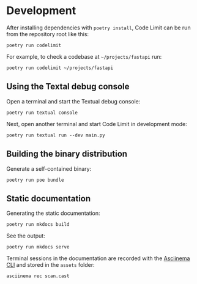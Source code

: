 # Development

After installing dependencies with `poetry install`, Code Limit can be run from the
repository root like this:

```shell
poetry run codelimit
```

For example, to check a codebase at `~/projects/fastapi` run:

```shell
poetry run codelimit ~/projects/fastapi
```

## Using the Textal debug console

Open a terminal and start the Textual debug console:

```shell
poetry run textual console
```

Next, open another terminal and start Code Limit in development mode:

```shell
poetry run textual run --dev main.py
```

## Building the binary distribution

Generate a self-contained binary:

```shell
poetry run poe bundle
```

## Static documentation

Generating the static documentation:

```shell
poetry run mkdocs build
```

See the output:

```shell
poetry run mkdocs serve
```

Terminal sessions in the documentation are recorded with the [Asciinema
CLI](https://docs.asciinema.org/getting-started/) and stored in the `assets`
folder:

```shell
asciinema rec scan.cast
```
